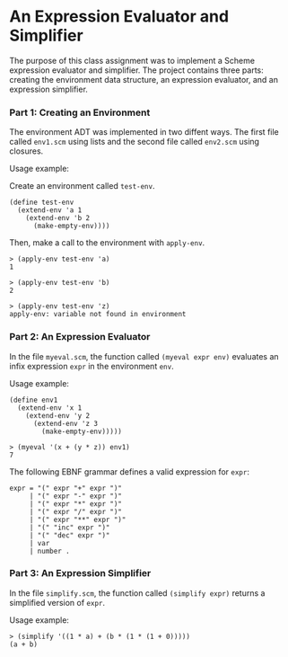 # An Expression Evaluator and Simplifier

The purpose of this class assignment was to implement a Scheme expression evaluator and simplifier. 
The project contains three parts: creating the environment data structure, an expression evaluator, and an expression
simplifier.

### Part 1: Creating an Environment

The environment ADT was implemented in two diffent ways. The first file called `env1.scm` using lists and the second
file called `env2.scm` using closures.

Usage example:

Create an environment called `test-env`.
```
(define test-env
  (extend-env 'a 1
    (extend-env 'b 2
      (make-empty-env))))
```
Then, make a call to the environment with `apply-env`.
```
> (apply-env test-env 'a)
1

> (apply-env test-env 'b)
2

> (apply-env test-env 'z)
apply-env: variable not found in environment
```

### Part 2: An Expression Evaluator

In the file `myeval.scm`, the function called `(myeval expr env)` evaluates an infix expression `expr` in the environment
`env`.

Usage example:
```
(define env1
  (extend-env 'x 1
    (extend-env 'y 2
      (extend-env 'z 3
        (make-empty-env)))))
        
> (myeval '(x + (y * z)) env1)
7
```

The following EBNF grammar defines a valid expression for `expr`:
```
expr = "(" expr "+" expr ")"
     | "(" expr "-" expr ")"
     | "(" expr "*" expr ")"
     | "(" expr "/" expr ")"
     | "(" expr "**" expr ")"
     | "(" "inc" expr ")"
     | "(" "dec" expr ")"
     | var
     | number .
```

### Part 3: An Expression Simplifier

In the file `simplify.scm`, the function called `(simplify expr)` returns a simplified version of `expr`.

Usage example:
```
> (simplify '((1 * a) + (b * (1 * (1 + 0)))))
(a + b)
```
